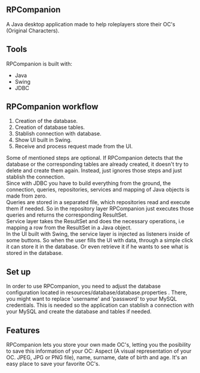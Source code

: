 ## RPCompanion
A Java desktop application made to help roleplayers store their OC's (Original Characters).

## Tools
RPCompanion is built with:
- Java
- Swing
- JDBC

## RPCompanion workflow  

1. Creation of the database.
2. Creation of database tables.
3. Stablish connection with database.
4. Show UI built in Swing.
5. Receive and process request made from the UI.  

Some of mentioned steps are optional. If RPCompanion detects that the database or the corresponding tables are already created, it doesn't try to delete and create them again. Instead, just ignores those steps and just stablish the connection.  
Since with JDBC you have to build everything from the ground, the connection, queries, repositories, services and mapping of Java objects is made from zero.  
Queries are stored in a separated file, which repositories read and execute them if needed. So in the repository layer RPCompanion just executes those queries and returns the corresponding ResultSet.  
Service layer takes the ResultSet and does the necessary operations, i.e mapping a row from the ResultSet in a Java object.  
In the UI built with Swing, the service layer is injected as listeners inside of some buttons. So when the user fills the UI with data, through a simple click it can store it in the database. Or even retrieve it if he wants to see what is stored in the database.

## Set up
In order to use RPCompanion, you need to adjust the database configuration located in resources/database/database.properties . There, you might want to replace 'username' and 'password'
to your MySQL credentials. This is needed so the application can stablish a connection with your MySQL and create the database and tables if needed.

## Features
RPCompanion lets you store your own made OC's, letting you the posibility to save this information of your OC: Aspect (A visual representation of your OC. JPEG, JPG or PNG file),
name, surname, date of birth and age.
It's an easy place to save your favorite OC's.
